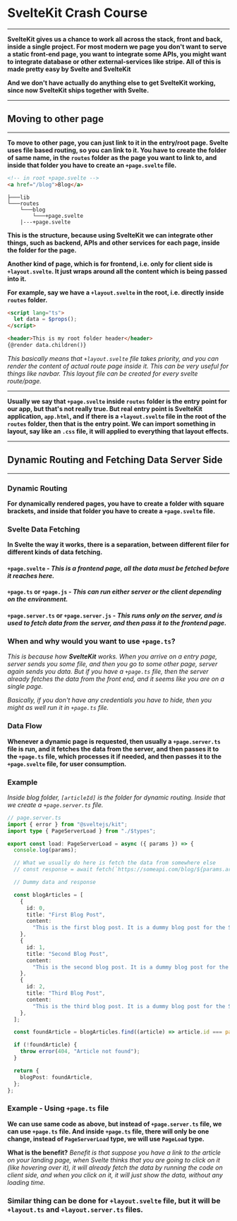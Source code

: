# SvelteKit Crash Course

---

**SvelteKit gives us a chance to work all across the stack, front and back, inside a single project. For most modern we page you don't want to serve a static front-end page, you want to integrate some APIs, you might want to integrate database or other external-services like stripe. All of this is made pretty easy by Svelte and SvelteKit**

**And we don't have actually do anything else to get SvelteKit working, since now SvelteKit ships together with Svelte.**

---

## Moving to other page

---

**To move to other page, you can just link to it in the entry/root page. Svelte uses file based routing, so you can link to it. You have to create the folder of same name, in the `routes` folder as the page you want to link to, and inside that folder you have to create an `+page.svelte` file.**

```html
<!-- in root +page.svelte -->
<a href="/blog">Blog</a>
```

```Folder Structure
├───lib
└───routes
    └───blog
        └───+page.svelte
    |---+page.svelte
```

**This is the structure, because using SvelteKit we can integrate other things, such as backend, APIs and other services for each page, inside the folder for the page.**

**Another kind of page, which is for frontend, i.e. only for client side is `+layout.svelte`. It just wraps around all the content which is being passed into it.**

**For example, say we have a `+layout.svelte` in the root, i.e. directly inside `routes` folder.**

```html
<script lang="ts">
  let data = $props();
</script>

<header>This is my root folder header</header>
{@render data.children()}
```

_This basically means that `+layout.svelte` file takes priority, and you can render the content of actual route page inside it. This can be very useful for things like navbar. This layout file can be created for every svelte route/page._

---

**Usually we say that `+page.svelte` inside `routes` folder is the entry point for our app, but that's not really true. But real entry point is SvelteKit application, `app.html`, and if there is a `+layout.svelte` file in the root of the `routes` folder, then that is the entry point. We can import something in layout, say like an `.css` file, it will applied to everything that layout effects.**

---

## Dynamic Routing and Fetching Data Server Side

---

### Dynamic Routing

**For dynamically rendered pages, you have to create a folder with square brackets, and inside that folder you have to create a `+page.svelte` file.**

### Svelte Data Fetching

**In Svelte the way it works, there is a separation, between different filer for different kinds of data fetching.**

#### `+page.svelte` - _This is a frontend page, all the data must be fetched before it reaches here._

#### `+page.ts` or `+page.js` - _This can run either server or the client depending on the environment._

#### `+page.server.ts` or `+page.server.js` - _This runs only on the server, and is used to fetch data from the server, and then pass it to the frontend page._

### When and why would you want to use `+page.ts`?

_This is because how **SvelteKit** works. When you arrive on a entry page, server sends you some file, and then you go to some other page, server again sends you data. But if you have a `+page.ts` file, then the server already fetches the data from the front end, and it seems like you are on a single page._

_Basically, if you don't have any credentials you have to hide, then you might as well run it in `+page.ts` file._

### Data Flow

**Whenever a dynamic page is requested, then usually a `+page.server.ts` file is run, and it fetches the data from the server, and then passes it to the `+page.ts` file, which processes it if needed, and then passes it to the `+page.svelte` file, for user consumption.**

### Example

_Inside blog folder, `[articleId]` is the folder for dynamic routing. Inside that we create a `+page.server.ts` file._

```ts
// page.server.ts
import { error } from "@sveltejs/kit";
import type { PageServerLoad } from "./$types";

export const load: PageServerLoad = async ({ params }) => {
  console.log(params);

  // What we usually do here is fetch the data from somewhere else
  // const response = await fetch(`https://someapi.com/blog/${params.articleId}`);

  // Dummy data and response

  const blogArticles = [
    {
      id: 0,
      title: "First Blog Post",
      content:
        "This is the first blog post. It is a dummy blog post for the SvelteKit crash course This is the first blog post. It is a dummy blog post for the SvelteKit crash course. Let us say something about Isaac Newton. Sir Isaac Newton PRS was an English mathematician, physicist, astronomer, theologian, and author who is widely recognised as one of the greatest mathematicians and most influential scientists of all time and as a key figure in the scientific revolution.",
    },
    {
      id: 1,
      title: "Second Blog Post",
      content:
        "This is the second blog post. It is a dummy blog post for the SvelteKit crash course. Let's say something about Mahatma Gandhi. Mahatma Gandhi was an Indian lawyer, anti-colonial nationalist, and political ethicist, who employed nonviolent resistance to lead the successful campaign for India's independence from British rule, and in turn inspired movements for civil rights and freedom across the world.",
    },
    {
      id: 2,
      title: "Third Blog Post",
      content:
        "This is the third blog post. It is a dummy blog post for the SvelteKit crash course. Let's say something about Albert Einstein. Albert Einstein was a German-born theoretical physicist, widely acknowledged to be one of the greatest physicists of all time. Einstein is known for developing the theory of relativity, but he also made important contributions to the development of the theory of quantum mechanics.",
    },
  ];

  const foundArticle = blogArticles.find((article) => article.id === parseInt(params.articleId));

  if (!foundArticle) {
    throw error(404, "Article not found");
  }

  return {
    blogPost: foundArticle,
  };
};
```

### Example - Using `+page.ts` file

**We can use same code as above, but instead of `+page.server.ts` file, we can use `+page.ts` file.
And inside `+page.ts` file, there will only be one change,
instead of `PageServerLoad` type, we will use `PageLoad` type.**

**What is the benefit?**
_Benefit is that suppose you have a link to the article on your landing page, when Svelte thinks that you are going to click on it (like hovering over it), it will already fetch the data by running the code on client side, and when you click on it, it will just show the data, without any loading time._

### Similar thing can be done for `+layout.svelte` file, but it will be `+layout.ts` and `+layout.server.ts` files.
